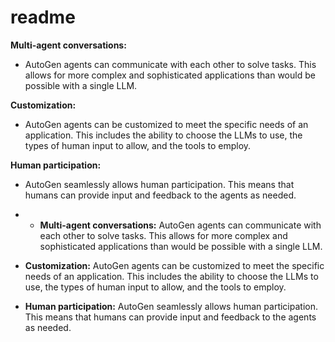 # readme

**Multi-agent conversations:** 
- AutoGen agents can communicate with each other to solve tasks. This allows for more complex and sophisticated applications than would be possible with a single LLM.

**Customization:** 
- AutoGen agents can be customized to meet the specific needs of an application. This includes the ability to choose the LLMs to use, the types of human input to allow, and the tools to employ.

**Human participation:** 
- AutoGen seamlessly allows human participation. This means that humans can provide input and feedback to the agents as needed.

- - **Multi-agent conversations:** AutoGen agents can communicate with each other to solve tasks. This allows for more complex and sophisticated applications than would be possible with a single LLM.
- **Customization:** AutoGen agents can be customized to meet the specific needs of an application. This includes the ability to choose the LLMs to use, the types of human input to allow, and the tools to employ.
- **Human participation:** AutoGen seamlessly allows human participation. This means that humans can provide input and feedback to the agents as needed.
